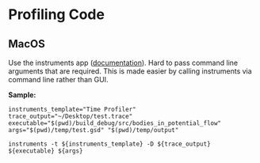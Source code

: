 # Profiling Code

## MacOS

Use the instruments app ([documentation](https://help.apple.com/instruments/mac/current/#/devb14ffaa5)). Hard to pass command line arguments that are required. This is made easier by calling instruments via command line rather than GUI.

**Sample:**

```[shell]
instruments_template="Time Profiler"
trace_output="~/Desktop/test.trace"
executable="$(pwd)/build_debug/src/bodies_in_potential_flow"
args="$(pwd)/temp/test.gsd" "$(pwd)/temp/output"

instruments -t ${instruments_template} -D ${trace_output} ${executable} ${args}
```
